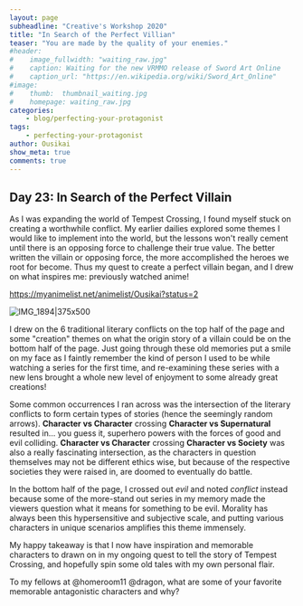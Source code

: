```yaml
---
layout: page
subheadline: "Creative's Workshop 2020"
title: "In Search of the Perfect Villian"
teaser: "You are made by the quality of your enemies."
#header:
#    image_fullwidth: "waiting_raw.jpg"
#    caption: Waiting for the new VRMMO release of Sword Art Online
#    caption_url: "https://en.wikipedia.org/wiki/Sword_Art_Online"
#image:
#    thumb:  thumbnail_waiting.jpg
#    homepage: waiting_raw.jpg
categories:
    - blog/perfecting-your-protagonist
tags:
    - perfecting-your-protagonist
author: Ousikai
show_meta: true
comments: true
---
```

## Day 23: In Search of the Perfect Villain

As I was expanding the world of Tempest Crossing, I found myself stuck on creating a worthwhile conflict. My earlier dailies explored some themes I would like to implement into the world, but the lessons won't really cement until there is an opposing force to challenge their true value. The better written the villain or opposing force, the more accomplished the heroes we root for become.  Thus my quest to create a perfect villain began, and I drew on what inspires me: previously watched anime! 

https://myanimelist.net/animelist/Ousikai?status=2

![IMG_1894|375x500](upload://2fLAZpDXy7NregfuC8BJDyVD0hO.jpeg) 

I drew on the 6 traditional literary conflicts on the top half of the page and some "creation" themes on what the origin story of a villain could be on the bottom half of the page. Just going through these old memories put a smile on my face as I faintly remember the kind of person I used to be while watching a series for the first time, and re-examining these series with a new lens brought a whole new level of enjoyment to some already great creations! 

Some common occurrences I ran across was the intersection of the literary conflicts to form certain types of stories (hence the seemingly random arrows). **Character vs Character** crossing **Character vs Supernatural** resulted in... you guess it, superhero powers with the forces of good and evil colliding. **Character vs Character**  crossing **Character vs Society** was also a really fascinating intersection, as the characters in question themselves may not be different ethics wise, but because of the respective societies they were raised in, are doomed to eventually do battle.

In the bottom half of the page, I crossed out *evil* and noted *conflict* instead because some of the more-stand out series in my memory made the viewers question what it means for something to be evil. Morality has always been this hypersensitive and subjective scale, and putting various characters in unique scenarios amplifies this theme immensely. 

My happy takeaway is that I now have inspiration and memorable characters to drawn on in my ongoing quest to tell the story of Tempest Crossing, and hopefully spin some old tales with my own personal flair.

To my fellows at @homeroom11 @dragon, what are some of your favorite memorable antagonistic characters and why?